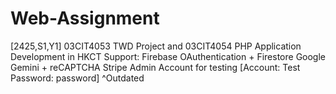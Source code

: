 # Web-Assignment
[2425,S1,Y1] 03CIT4053 TWD Project and 03CIT4054 PHP Application Development in HKCT
Support:
Firebase OAuthentication + Firestore
Google Gemini + reCAPTCHA
Stripe
Admin Account for testing
[Account: Test Password: password]
^Outdated
